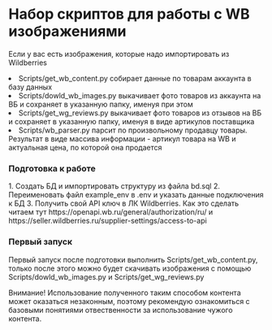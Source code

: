 # Набор скриптов для работы с WB изображениями
Если у вас есть изображения, которые надо импортировать из Wildberries

<li>Scripts/get_wb_content.py собирает данные по товарам аккаунта в базу данных
<li>Scripts/dowld_wb_images.py выкачивает фото товаров из аккаунта на ВБ и сохраняет в указанную папку, именуя при этом
<li>Scripts/get_wg_reviews.py выкачивает фото товаров из отзывов на ВБ и сохраняет в указанную папку, именуя в виде артикулов поставщика
<li>Scripts/wb_parser.py парсит по произвольному продавцу товары. Результат в виде массива информации - артикул товара на WB и актуальная цена, по которой она продается</li>

<h3>Подготовка к работе</h3>
1. Создать БД и импортировать структуру из файла bd.sql
2. Переименовать файл example_env в .env и указать данные подключения к БД
3. Получить свой API ключ в ЛК Wildberries. Как это сделать читаем тут https://openapi.wb.ru/general/authorization/ru/ и https://seller.wildberries.ru/supplier-settings/access-to-api

<h3>Первый запуск</h3>

Первый запуск после подготовки выполнить Scripts/get_wb_content.py, только после этого можно будет 
скачивать изображения с помощью Scripts/dowld_wb_images.py и Scripts/get_wg_reviews.py


Внимание! Использование полученного таким способом контента может оказаться незаконным, поэтому рекомендую 
ознакомиться с базовыми понятиями отвественности за использование чужого контента.
